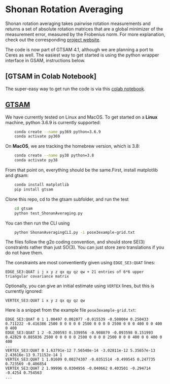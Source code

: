 # Shonan Rotation Averaging

Shonan rotation averaging takes pairwise rotation measurements and returns a set of absolute rotation matrices that are a global minimizer of the measurement error, measured by the Frobenius norm. For more explanation, check out the corresponding [project website](https://dellaert.github.io/ShonanAveraging/index.html).

The code is now part of GTSAM 4.1, although we are planning a port to Ceres as well. The easiest way to get started is using the python wrapper interface in GSAM, instructions below.

## [GTSAM in Colab Notebook]

The super-easy way to get run the code is via this [colab notebook](https://colab.research.google.com/drive/1jbUUtovbvSXKNcXUpxntSM4yDI5r5rry?usp=sharing).

## [GTSAM](https://gtsam.org)

We have currently tested on Linux and MacOS. To get started on a **Linux** machine, python 3.6.9 is currently supported:
```bash
    conda create --name py369 python=3.6.9
    conda activate py369
```

On **MacOS**, we are tracking the homebrew version, which is 3.8:
```bash
    conda create --name py38 python=3.8
    conda activate py38
```

From that point on, everything should be the same.First, install matplotlib and gtsam:
```bash
    conda install matplotlib
    pip install gtsam
```
Clone this repo, cd to the gtsam subfolder, and run the test
```bash
    cd gtsam
    python test_ShonanAveraging.py 
```
You can then run the CLI using
```bash
    python ShonanAveragingCLI.py -i pose3example-grid.txt
```
The files follow the g2o coding convention, and should store SE(3) constraints rather than just SO(3). You can just store zero translations if you do not have them. 

The constraints are most conventiently given using `EDGE_SE3:QUAT` lines:
```
EDGE_SE3:QUAT i j x y z qx qy qz qw + 21 entries of 6*6 upper triangular covariance matrix
```

Optionally, you can give an initial estimate using `VERTEX` lines, but this is currently ignored:
```
VERTEX_SE3:QUAT i x y z qx qy qz qw
```

Here is a snippet from the example file `pose3example-grid.txt`:
```
EDGE_SE3:QUAT 0 1 1.00497 0.002077 -0.015539 -0.508004 0.250433 0.711222 -0.416386 2500 0 0 0 0 0 2500 0 0 0 0 2500 0 0 0 400 0 0 400 0 400
EDGE_SE3:QUAT 1 2 -0.200593 0.339956 -0.908079 -0.093598 0.151993 0.42829 0.885836 2500 0 0 0 0 0 2500 0 0 0 0 2500 0 0 0 400 0 0 400 0 400
...
VERTEX_SE3:QUAT 0 1.63791e-12 7.56548e-14 -3.02811e-12 5.35657e-13 2.43616e-13 9.71152e-14 1
VERTEX_SE3:QUAT 1 1.01609 0.00274307 -0.0351514 -0.499545 0.247735 0.723569 -0.406854
VERTEX_SE3:QUAT 2 1.99996 0.0304956 -0.040662 0.403501 -0.294714 -0.4254 0.754563
...
```


<!-- # [Ceres](http://ceres-solver.org/)

Install ceres as explained at [Ceres install page](http://ceres-solver.org/installation.html). On MacOS, I do

> brew install ceres-solver --HEAD -->


